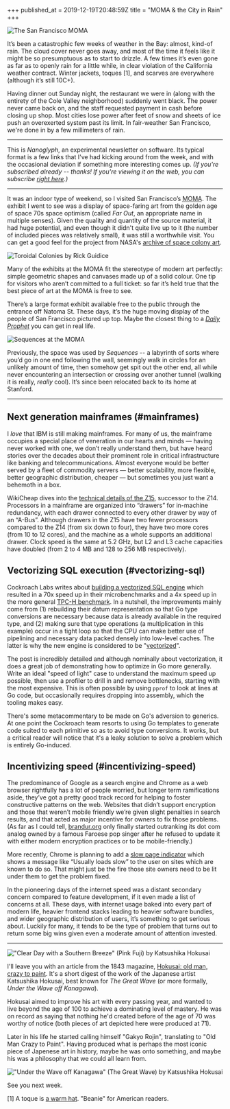 +++
published_at = 2019-12-19T20:48:59Z
title = "MOMA & the City in Rain"
+++

![The San Francisco MOMA](/assets/images/nanoglyphs/006-moma-rain/moma@2x.jpg)

It’s been a catastrophic few weeks of weather in the Bay: almost, kind-of rain. The cloud cover never goes away, and most of the time it feels like it might be so presumptuous as to start to drizzle. A few times it’s even gone as far as to openly rain for a little while, in clear violation of the California weather contract. Winter jackets, toques [1], and scarves are everywhere (although it’s still 10C+).

Having dinner out Sunday night, the restaurant we were in (along with the entirety of the Cole Valley neighborhood) suddenly went black. The power never came back on, and the staff requested payment in cash before closing up shop. Most cities lose power after feet of snow and sheets of ice push an overexerted system past its limit. In fair-weather San Francisco, we're done in by a few millimeters of rain.

---

This is _Nanoglyph_, an experimental newsletter on software. Its typical format is a few links that I've had kicking around from the week, and with the occasional deviation if something more interesting comes up. _(If you're subscribed already -- thanks! If you're viewing it on the web, you can subscribe [right here](https://nanoglyph-signup.herokuapp.com).)_

---

It was an indoor type of weekend, so I visited San Francisco’s <acronym title="Museum of Modern Art">MOMA</acronym>. The exhibit I went to see was a display of space-faring art from the golden age of space 70s space optimism (called _Far Out_, an appropriate name in multiple senses). Given the quality and quantity of the source material, it had huge potential, and even though it didn't quite live up to it (the number of included pieces was relatively small), it was still a worthwhile visit. You can get a good feel for the project from NASA's [archive of space colony art](https://settlement.arc.nasa.gov/70sArtHiRes/70sArt/art.html).

![Toroidal Colonies by Rick Guidice](/assets/images/nanoglyphs/006-moma-rain/rick-giudice-toroidal-colonies@2x.jpg)

Many of the exhibits at the MOMA fit the stereotype of modern art perfectly: simple geometric shapes and canvases made up of a solid colour. One tip for visitors who aren’t committed to a full ticket: so far it’s held true that the best piece of art at the MOMA is free to see.

There’s a large format exhibit available free to the public through the entrance off Natoma St. These days, it’s the huge moving display of the people of San Francisco pictured up top. Maybe the closest thing to a [_Daily Prophet_](https://harrypotter.fandom.com/wiki/Daily_Prophet) you can get in real life.

![Sequences at the MOMA](/assets/images/nanoglyphs/006-moma-rain/sequences@2x.jpg)

Previously, the space was used by _Sequences_ -- a labyrinth of sorts where you’d go in one end following the wall, seemingly walk in circles for an unlikely amount of time, then somehow get spit out the other end, all while never encountering an intersection or crossing over another tunnel (walking it is really, _really_ cool). It’s since been relocated back to its home at Stanford.

---

## Next generation mainframes (#mainframes)

I _love_ that IBM is still making mainframes. For many of us, the mainframe occupies a special place of veneration in our hearts and minds — having never worked with one, we don’t really understand them, but have heard stories over the decades about their prominent role in critical infrastructure like banking and telecommunications. Almost everyone would be better served by a fleet of commodity servers — better scalability, more flexible, better geographic distribution, cheaper — but sometimes you just want a behemoth in a box.

WikiCheap dives into the [technical details of the Z15](https://fuse.wikichip.org/news/2659/ibm-introduces-next-gen-z-mainframe-the-z15-wider-cores-more-cores-more-cache-still-5-2-ghz/), successor to the Z14. Processors in a mainframe are organized into “drawers” for in-machine redundancy, with each drawer connected to every other drawer by way of an “A-Bus”. Although drawers in the Z15 have two fewer processors compared to the Z14 (from six down to four), they have two more cores (from 10 to 12 cores), and the machine as a whole supports an additional drawer. Clock speed is the same at 5.2 GHz, but L2 and L3 cache capacities have doubled (from 2 to 4 MB and 128 to 256 MB respectively).

## Vectorizing SQL execution (#vectorizing-sql)

Cockroach Labs writes about [building a vectorized SQL engine](https://www.cockroachlabs.com/blog/how-we-built-a-vectorized-sql-engine/#) which resulted in a 70x speed up in their microbenchmarks and a 4x speed up in the more general [TPC-H benchmark](http://www.tpc.org/tpch/). In a nutshell, the improvements mainly come from (1) rebuilding their datum representation so that Go type conversions are necessary because data is already available in the required type, and (2) making sure that type operations (a multiplication in this example) occur in a tight loop so that the CPU can make better use of pipelining and necessary data packed densely into low-level caches. The latter is why the new engine is considered to be "[vectorized](https://en.wikipedia.org/wiki/Array_programming)".

The post is incredibly detailed and although nominally about vectorization, it does a great job of demonstrating how to optimize in Go more generally. Write an ideal "speed of light" case to understand the maximum speed up possible, then use a profiler to drill in and remove bottlenecks, starting with the most expensive. This is often possible by using `pprof` to look at lines at Go code, but occasionally requires dropping into assembly, which the tooling makes easy.

There's some metacommentary to be made on Go's adversion to generics. At one point the Cockroach team resorts to using Go templates to generate code suited to each primitive so as to avoid type conversions. It works, but a critical reader will notice that it's a leaky solution to solve a problem which is entirely Go-induced.

## Incentivizing speed (#incentivizing-speed)

The predominance of Google as a search engine and Chrome as a web browser rightfully has a lot of people worried, but longer term ramifications aside, they’ve got a pretty good track record for helping to foster constructive patterns on the web. Websites that didn’t support encryption and those that weren’t mobile friendly we’re given slight penalties in search results, and that acted as major incentive for owners to fix those problems. (As far as I could tell, [brandur.org](https://brandur.org) only finally started outranking its dot com analog owned by a famous Faroese pop singer after he refused to update it with either modern encryption practices or to be mobile-friendly.)

More recently, Chrome is planning to add a [slow page indicator](https://blog.chromium.org/2019/11/moving-towards-faster-web.html) which shows a message like “Usually loads slow” to the user on sites which are known to do so. That might just be the fire those site owners need to be lit under them to get the problem fixed.

In the pioneering days of the internet speed was a distant secondary concern compared to feature development, if it even made a list of concerns at all. These days, with internet usage baked into every part of modern life, heavier frontend stacks leading to heavier software bundles, and wider geographic distribution of users, it’s something to get serious about. Luckily for many, it tends to be the type of problem that turns out to return some big wins given even a moderate amount of attention invested.

---

!["Clear Day with a Southern Breeze" (Pink Fuji) by Katsushika Hokusai](/assets/images/nanoglyphs/006-moma-rain/pink-fuji@2x.jpg)

I'll leave you with an article from the 1843 magazine, [Hokusai: old man, crazy to paint](https://www.1843magazine.com/culture/look-closer/hokusai-old-man-crazy-to-paint). It's a short digest of the work of the Japanese artist Katsushika Hokusai, best known for _The Great Wave_ (or more formally, _Under the Wave off Kanagawa_).

Hokusai aimed to improve his art with every passing year, and wanted to live beyond the age of 100 to achieve a dominating level of mastery. He was on record as saying that nothing he'd created before of the age of 70 was worthy of notice (both pieces of art depicted here were produced at 71).

Later in his life he started calling himself "Gakyo Rojin", translating to "Old Man Crazy to Paint". Having produced what is perhaps the most iconic piece of Japenese art in history, maybe he was onto something, and maybe his was a philosophy that we could all learn from.

!["Under the Wave off Kanagawa" (The Great Wave) by Katsushika Hokusai](/assets/images/nanoglyphs/006-moma-rain/great-wave@2x.jpg)

See you next week.

[1] A toque is [a warm hat](https://en.wikipedia.org/wiki/Toque#Canadian). "Beanie" for American readers.
